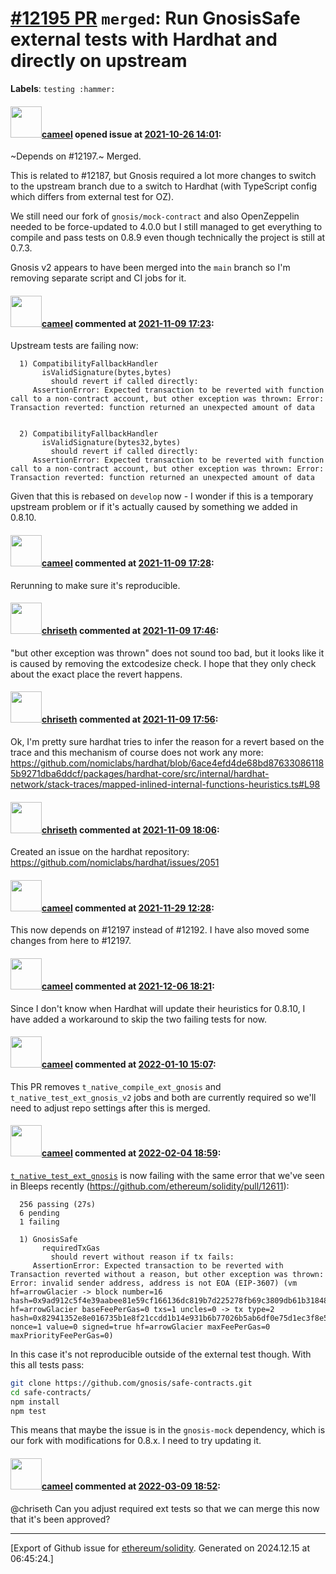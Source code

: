 # [\#12195 PR](https://github.com/ethereum/solidity/pull/12195) `merged`: Run GnosisSafe external tests with Hardhat and directly on upstream
**Labels**: `testing :hammer:`


#### <img src="https://avatars.githubusercontent.com/u/137030?v=4" width="50">[cameel](https://github.com/cameel) opened issue at [2021-10-26 14:01](https://github.com/ethereum/solidity/pull/12195):

~Depends on #12197.~ Merged.

This is related to #12187, but Gnosis required a lot more changes to switch to the upstream branch due to a switch to Hardhat (with TypeScript config which differs from external test for OZ).

We still need our fork of `gnosis/mock-contract` and also OpenZeppelin needed to be force-updated to 4.0.0 but I still managed to get everything to compile and pass tests on 0.8.9 even though technically the project is still at 0.7.3.

Gnosis v2 appears to have been merged into the `main` branch so I'm removing separate script and CI jobs for it.

#### <img src="https://avatars.githubusercontent.com/u/137030?v=4" width="50">[cameel](https://github.com/cameel) commented at [2021-11-09 17:23](https://github.com/ethereum/solidity/pull/12195#issuecomment-964367910):

Upstream tests are failing now:
```
  1) CompatibilityFallbackHandler
       isValidSignature(bytes,bytes)
         should revert if called directly:
     AssertionError: Expected transaction to be reverted with function call to a non-contract account, but other exception was thrown: Error: Transaction reverted: function returned an unexpected amount of data
  

  2) CompatibilityFallbackHandler
       isValidSignature(bytes32,bytes)
         should revert if called directly:
     AssertionError: Expected transaction to be reverted with function call to a non-contract account, but other exception was thrown: Error: Transaction reverted: function returned an unexpected amount of data
```

Given that this is rebased on `develop` now - I wonder if this is a temporary upstream problem or if it's actually caused by something we added in 0.8.10.

#### <img src="https://avatars.githubusercontent.com/u/137030?v=4" width="50">[cameel](https://github.com/cameel) commented at [2021-11-09 17:28](https://github.com/ethereum/solidity/pull/12195#issuecomment-964371680):

Rerunning to make sure it's reproducible.

#### <img src="https://avatars.githubusercontent.com/u/9073706?v=4" width="50">[chriseth](https://github.com/chriseth) commented at [2021-11-09 17:46](https://github.com/ethereum/solidity/pull/12195#issuecomment-964386881):

"but other exception was thrown" does not sound too bad, but it looks like it is caused by removing the extcodesize check. I hope that they only check about the exact place the revert happens.

#### <img src="https://avatars.githubusercontent.com/u/9073706?v=4" width="50">[chriseth](https://github.com/chriseth) commented at [2021-11-09 17:56](https://github.com/ethereum/solidity/pull/12195#issuecomment-964394570):

Ok, I'm pretty sure hardhat tries to infer the reason for a revert based on the trace and this mechanism of course does not work any more: https://github.com/nomiclabs/hardhat/blob/6ace4efd4de68bd876330861185b9271dba6ddcf/packages/hardhat-core/src/internal/hardhat-network/stack-traces/mapped-inlined-internal-functions-heuristics.ts#L98

#### <img src="https://avatars.githubusercontent.com/u/9073706?v=4" width="50">[chriseth](https://github.com/chriseth) commented at [2021-11-09 18:06](https://github.com/ethereum/solidity/pull/12195#issuecomment-964403161):

Created an issue on the hardhat repository: https://github.com/nomiclabs/hardhat/issues/2051

#### <img src="https://avatars.githubusercontent.com/u/137030?v=4" width="50">[cameel](https://github.com/cameel) commented at [2021-11-29 12:28](https://github.com/ethereum/solidity/pull/12195#issuecomment-981589685):

This now depends on #12197 instead of #12192. I have also moved some changes from here to #12197.

#### <img src="https://avatars.githubusercontent.com/u/137030?v=4" width="50">[cameel](https://github.com/cameel) commented at [2021-12-06 18:21](https://github.com/ethereum/solidity/pull/12195#issuecomment-987036081):

Since I don't know when Hardhat will update their heuristics for 0.8.10, I have added a workaround to skip the two failing tests for now.

#### <img src="https://avatars.githubusercontent.com/u/137030?v=4" width="50">[cameel](https://github.com/cameel) commented at [2022-01-10 15:07](https://github.com/ethereum/solidity/pull/12195#issuecomment-1008963187):

This PR removes `t_native_compile_ext_gnosis` and `t_native_test_ext_gnosis_v2` jobs and both are currently required so we'll need to adjust repo settings after this is merged.

#### <img src="https://avatars.githubusercontent.com/u/137030?v=4" width="50">[cameel](https://github.com/cameel) commented at [2022-02-04 18:59](https://github.com/ethereum/solidity/pull/12195#issuecomment-1030265562):

[`t_native_test_ext_gnosis`](https://app.circleci.com/pipelines/github/ethereum/solidity/21994/workflows/ea1665c5-9987-4b44-8969-ed96209c34cf/jobs/964519) is now failing with the same error that we've seen in Bleeps recently (https://github.com/ethereum/solidity/pull/12611):

```
  256 passing (27s)
  6 pending
  1 failing

  1) GnosisSafe
       requiredTxGas
         should revert without reason if tx fails:
     AssertionError: Expected transaction to be reverted with Transaction reverted without a reason, but other exception was thrown: Error: invalid sender address, address is not EOA (EIP-3607) (vm hf=arrowGlacier -> block number=16 hash=0x9ad912c5f4e39aabee81e59cf166136dc819b7d225278fb69c3809db61b31848 hf=arrowGlacier baseFeePerGas=0 txs=1 uncles=0 -> tx type=2 hash=0x82941352e8e016735b1e8f21ccdd1b14e931b6b77026b5ab6df0e75d1ec3f8e5 nonce=1 value=0 signed=true hf=arrowGlacier maxFeePerGas=0 maxPriorityFeePerGas=0)
```

In this case it's not reproducible outside of the external test though. With this all tests pass:
```bash
git clone https://github.com/gnosis/safe-contracts.git
cd safe-contracts/
npm install
npm test
```
This means that maybe the issue is in the `gnosis-mock` dependency, which is our fork with modifications for 0.8.x. I need to try updating it.

#### <img src="https://avatars.githubusercontent.com/u/137030?v=4" width="50">[cameel](https://github.com/cameel) commented at [2022-03-09 18:52](https://github.com/ethereum/solidity/pull/12195#issuecomment-1063249860):

@chriseth Can you adjust required ext tests so that we can merge this now that it's been approved?


-------------------------------------------------------------------------------



[Export of Github issue for [ethereum/solidity](https://github.com/ethereum/solidity). Generated on 2024.12.15 at 06:45:24.]
